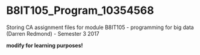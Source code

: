 # B8IT105_Program_10354568
Storing CA assignment files for module B8IT105 - programming for big data (Darren Redmond) - Semester 3 2017 

**modify for learning purposes!**